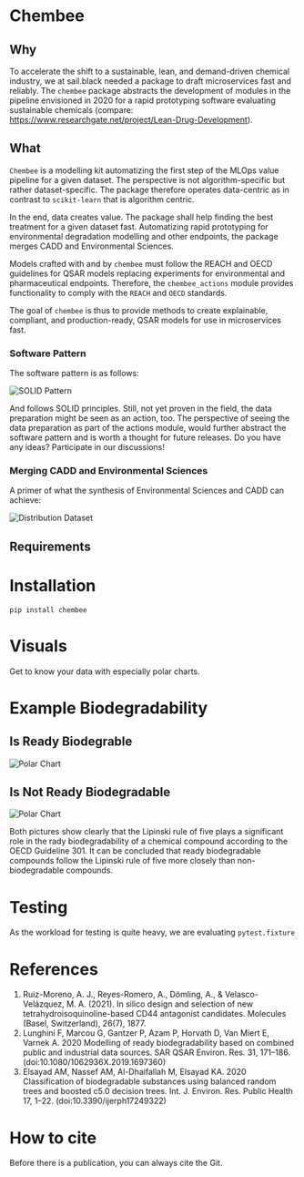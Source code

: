 # Chembee

## Why

To accelerate the shift to a sustainable, lean, and demand-driven chemical industry, we at sail.black needed a package to draft microservices fast and reliably. The `chembee` package abstracts the development of modules in the pipeline envisioned in 2020 for a rapid prototyping software evaluating sustainable chemicals (compare: https://www.researchgate.net/project/Lean-Drug-Development).

## What

`Chembee` is a modelling kit automatizing the first step of the MLOps value pipeline for a given dataset. The perspective is not algorithm-specific but rather 
dataset-specific. The package therefore operates data-centric as in contrast to `scikit-learn` that is algorithm centric. 

In the end, data creates value. The package shall help finding the best treatment for a given dataset fast. Automatizing rapid prototyping for environmental degradation modelling and other endpoints, the package merges CADD and Environmental Sciences. 

Models crafted with and by `chembee` must follow the REACH and OECD guidelines for QSAR models replacing experiments for environmental and pharmaceutical endpoints. Therefore, the `chembee_actions` module provides functionality to comply with the `REACH` and `OECD` standards. 

The goal of `chembee` is thus to provide methods to create explainable, compliant, and production-ready, QSAR models for use in microservices fast.

### Software Pattern

The software pattern is as follows: 

![SOLID Pattern](solid_pattern_white.png)

And follows SOLID principles. Still, not yet proven in the field, the data preparation might be seen as an action, too. The perspective of seeing the 
data preparation as part of the actions module, would further abstract the software pattern and is worth a thought for future releases. Do you have any ideas? Participate in our discussions!

### Merging CADD and Environmental Sciences

A primer of what the synthesis of Environmental Sciences and CADD can achieve:

![Distribution Dataset](tests/plots/plots.png)

## Requirements 


# Installation 
```
pip install chembee
```

# Visuals 
Get to know your data with especially polar charts. 

# Example Biodegradability
## Is Ready Biodegrable
![Polar Chart](tests/plots/BiodegPolar.png)
## Is Not Ready Biodegradable
![Polar Chart](tests/plots/NBiodegPolar.png)

Both pictures show clearly that the Lipinski rule of five plays a significant role in the rady biodegradability of a chemical compound according to the OECD Guideline 301. It can be concluded that ready biodegradable compounds follow the Lipinski rule of five more closely than non-biodegradable compounds. 


# Testing

As the workload for testing is quite heavy, we are evaluating `pytest.fixture`


# References 

1. Ruiz-Moreno, A. J., Reyes-Romero, A., Dömling, A., & Velasco-Velázquez, M. A. (2021). In silico design and selection of new tetrahydroisoquinoline-based CD44 antagonist candidates. Molecules (Basel, Switzerland), 26(7), 1877.
2. Lunghini F, Marcou G, Gantzer P, Azam P, Horvath D, Van Miert E, Varnek A. 2020 Modelling of ready biodegradability based on combined public and industrial data sources. SAR QSAR Environ. Res. 31, 171–186. (doi:10.1080/1062936X.2019.1697360)
3. Elsayad AM, Nassef AM, Al-Dhaifallah M, Elsayad KA. 2020 Classification of biodegradable substances using balanced random trees and boosted c5.0 decision trees. Int. J. Environ. Res. Public Health 17, 1–22. (doi:10.3390/ijerph17249322)

# How to cite

Before there is a publication, you can always cite the Git. 




